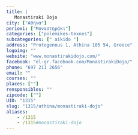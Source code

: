 ```yaml
---
title: |
   Monastiraki Dojo
city: ["Αθήνα"]
perioxi: ["Μοναστηράκι"]
categories: ["polemikes-texnes"]
subcategories: [" aikido "]
address: "Protogenous 1, Athina 105 54, Greece"
logoimg: ""
website: "www.monastirakidojo.com/"
facebook: "el-gr.facebook.com/MonastirakiDojo/"
phone: "697 211 2656"
email: ""
courses: ""
places: [""]
rensponsibles: ""
zipcode: [""]
UID: "1315"
slug: "1315/athina/monastiraki-dojo"
aliases:
    - /1315
    - /1315#monastiraki-dojo
---
```



